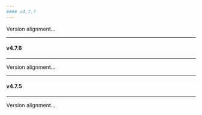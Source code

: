 ```yaml
---
#### v4.7.7
---
```


Version alignment...

---
#### v4.7.6
---

Version alignment...

---
#### v4.7.5
---

Version alignment...
